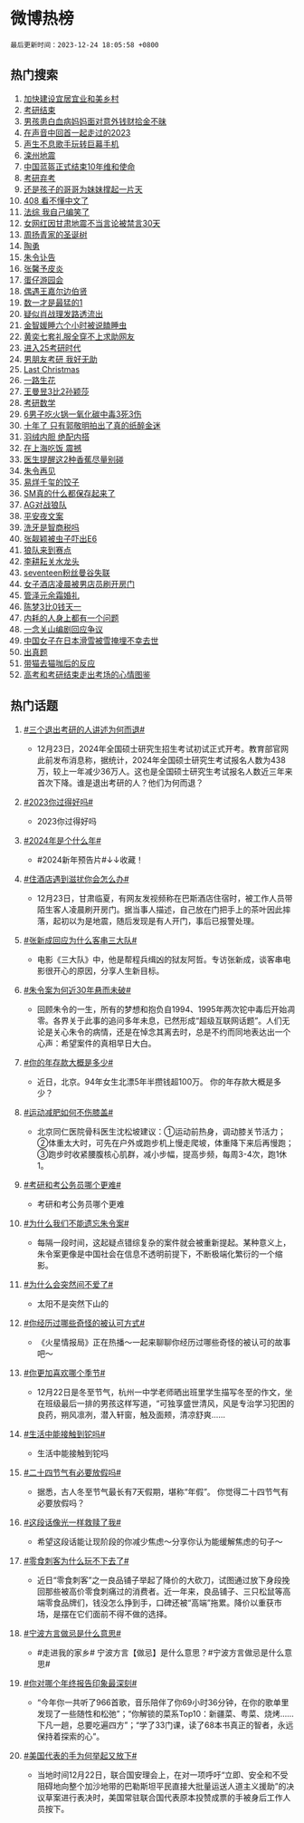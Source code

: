 # 微博热榜

`最后更新时间：2023-12-24 18:05:58 +0800`

## 热门搜索

1. [加快建设宜居宜业和美乡村](https://m.weibo.cn/search?containerid=100103type%3D1%26t%3D10%26q%3D%23%E5%8A%A0%E5%BF%AB%E5%BB%BA%E8%AE%BE%E5%AE%9C%E5%B1%85%E5%AE%9C%E4%B8%9A%E5%92%8C%E7%BE%8E%E4%B9%A1%E6%9D%91%23&stream_entry_id=51&isnewpage=1&extparam=seat%3D1%26cate%3D10103%26stream_entry_id%3D51%26pos%3D0%26filter_type%3Drealtimehot%26c_type%3D51%26q%3D%2523%25E5%258A%25A0%25E5%25BF%25AB%25E5%25BB%25BA%25E8%25AE%25BE%25E5%25AE%259C%25E5%25B1%2585%25E5%25AE%259C%25E4%25B8%259A%25E5%2592%258C%25E7%25BE%258E%25E4%25B9%25A1%25E6%259D%2591%2523%26dgr%3D0%26display_time%3D1703412356%26pre_seqid%3D1703412356854032761133)
1. [考研结束](https://m.weibo.cn/search?containerid=100103type%3D1%26t%3D10%26q%3D%E8%80%83%E7%A0%94%E7%BB%93%E6%9D%9F&stream_entry_id=31&isnewpage=1&extparam=seat%3D1%26band_rank%3D1%26flag%3D1%26filter_type%3Drealtimehot%26stream_entry_id%3D31%26c_type%3D31%26dgr%3D0%26cate%3D5001%26lcate%3D5001%26q%3D%25E8%2580%2583%25E7%25A0%2594%25E7%25BB%2593%25E6%259D%259F%26realpos%3D1%26pos%3D0%26display_time%3D1703412356%26pre_seqid%3D1703412356854032761133)
1. [男孩患白血病妈妈面对意外钱财拾金不昧](https://m.weibo.cn/search?containerid=100103type%3D1%26t%3D10%26q%3D%23%E7%94%B7%E5%AD%A9%E6%82%A3%E7%99%BD%E8%A1%80%E7%97%85%E5%A6%88%E5%A6%88%E9%9D%A2%E5%AF%B9%E6%84%8F%E5%A4%96%E9%92%B1%E8%B4%A2%E6%8B%BE%E9%87%91%E4%B8%8D%E6%98%A7%23&stream_entry_id=31&isnewpage=1&extparam=seat%3D1%26band_rank%3D2%26flag%3D32768%26filter_type%3Drealtimehot%26stream_entry_id%3D31%26c_type%3D31%26dgr%3D0%26cate%3D5001%26lcate%3D5001%26q%3D%2523%25E7%2594%25B7%25E5%25AD%25A9%25E6%2582%25A3%25E7%2599%25BD%25E8%25A1%2580%25E7%2597%2585%25E5%25A6%2588%25E5%25A6%2588%25E9%259D%25A2%25E5%25AF%25B9%25E6%2584%258F%25E5%25A4%2596%25E9%2592%25B1%25E8%25B4%25A2%25E6%258B%25BE%25E9%2587%2591%25E4%25B8%258D%25E6%2598%25A7%2523%26realpos%3D2%26pos%3D1%26display_time%3D1703412356%26pre_seqid%3D1703412356854032761133)
1. [在声音中回首一起走过的2023](https://m.weibo.cn/search?containerid=100103type%3D1%26t%3D10%26q%3D%23%E5%9C%A8%E5%A3%B0%E9%9F%B3%E4%B8%AD%E5%9B%9E%E9%A6%96%E4%B8%80%E8%B5%B7%E8%B5%B0%E8%BF%87%E7%9A%842023%23&stream_entry_id=31&isnewpage=1&extparam=seat%3D1%26band_rank%3D3%26flag%3D0%26filter_type%3Drealtimehot%26stream_entry_id%3D31%26c_type%3D31%26dgr%3D0%26cate%3D5001%26lcate%3D5001%26q%3D%2523%25E5%259C%25A8%25E5%25A3%25B0%25E9%259F%25B3%25E4%25B8%25AD%25E5%259B%259E%25E9%25A6%2596%25E4%25B8%2580%25E8%25B5%25B7%25E8%25B5%25B0%25E8%25BF%2587%25E7%259A%25842023%2523%26realpos%3D3%26pos%3D2%26display_time%3D1703412356%26pre_seqid%3D1703412356854032761133)
1. [声生不息歌手玩转巨幕手机](https://m.weibo.cn/search?containerid=100103type%3D1%26t%3D10%26q%3D%23%E5%A3%B0%E7%94%9F%E4%B8%8D%E6%81%AF%E6%AD%8C%E6%89%8B%E7%8E%A9%E8%BD%AC%E5%B7%A8%E5%B9%95%E6%89%8B%E6%9C%BA%23&stream_entry_id=31&isnewpage=1&extparam=seat%3D1%26band_rank%3D4%26pos%3D3%26filter_type%3Drealtimehot%26is_ad_pos%3D1%26c_type%3D31%26topic_ad%3D1%26cate%3D5001%26stream_entry_id%3D31%26dgr%3D0%26adid%3D215594%26q%3D%2523%25E5%25A3%25B0%25E7%2594%259F%25E4%25B8%258D%25E6%2581%25AF%25E6%25AD%258C%25E6%2589%258B%25E7%258E%25A9%25E8%25BD%25AC%25E5%25B7%25A8%25E5%25B9%2595%25E6%2589%258B%25E6%259C%25BA%2523%26lcate%3D5001%26display_time%3D1703412356%26pre_seqid%3D1703412356854032761133)
1. [滦州地震](https://m.weibo.cn/search?containerid=100103type%3D1%26t%3D10%26q%3D%E6%BB%A6%E5%B7%9E%E5%9C%B0%E9%9C%87&stream_entry_id=31&isnewpage=1&extparam=seat%3D1%26band_rank%3D4%26flag%3D1%26filter_type%3Drealtimehot%26stream_entry_id%3D31%26c_type%3D31%26dgr%3D0%26cate%3D5001%26lcate%3D5001%26q%3D%25E6%25BB%25A6%25E5%25B7%259E%25E5%259C%25B0%25E9%259C%2587%26realpos%3D4%26pos%3D4%26display_time%3D1703412356%26pre_seqid%3D1703412356854032761133)
1. [中国蓝盔正式结束10年维和使命](https://m.weibo.cn/search?containerid=100103type%3D1%26t%3D10%26q%3D%23%E4%B8%AD%E5%9B%BD%E8%93%9D%E7%9B%94%E6%AD%A3%E5%BC%8F%E7%BB%93%E6%9D%9F10%E5%B9%B4%E7%BB%B4%E5%92%8C%E4%BD%BF%E5%91%BD%23&stream_entry_id=31&isnewpage=1&extparam=seat%3D1%26band_rank%3D5%26flag%3D32768%26filter_type%3Drealtimehot%26stream_entry_id%3D31%26c_type%3D31%26dgr%3D0%26cate%3D5001%26lcate%3D5001%26q%3D%2523%25E4%25B8%25AD%25E5%259B%25BD%25E8%2593%259D%25E7%259B%2594%25E6%25AD%25A3%25E5%25BC%258F%25E7%25BB%2593%25E6%259D%259F10%25E5%25B9%25B4%25E7%25BB%25B4%25E5%2592%258C%25E4%25BD%25BF%25E5%2591%25BD%2523%26realpos%3D5%26pos%3D5%26display_time%3D1703412356%26pre_seqid%3D1703412356854032761133)
1. [考研弃考](https://m.weibo.cn/search?containerid=100103type%3D1%26t%3D10%26q%3D%E8%80%83%E7%A0%94%E5%BC%83%E8%80%83&stream_entry_id=31&isnewpage=1&extparam=seat%3D1%26band_rank%3D6%26flag%3D2%26filter_type%3Drealtimehot%26stream_entry_id%3D31%26c_type%3D31%26dgr%3D0%26cate%3D5001%26lcate%3D5001%26q%3D%25E8%2580%2583%25E7%25A0%2594%25E5%25BC%2583%25E8%2580%2583%26realpos%3D6%26pos%3D6%26display_time%3D1703412356%26pre_seqid%3D1703412356854032761133)
1. [还是孩子的哥哥为妹妹撑起一片天](https://m.weibo.cn/search?containerid=100103type%3D1%26t%3D10%26q%3D%23%E8%BF%98%E6%98%AF%E5%AD%A9%E5%AD%90%E7%9A%84%E5%93%A5%E5%93%A5%E4%B8%BA%E5%A6%B9%E5%A6%B9%E6%92%91%E8%B5%B7%E4%B8%80%E7%89%87%E5%A4%A9%23&stream_entry_id=31&isnewpage=1&extparam=seat%3D1%26band_rank%3D7%26flag%3D32768%26filter_type%3Drealtimehot%26stream_entry_id%3D31%26c_type%3D31%26dgr%3D0%26cate%3D5001%26lcate%3D5001%26q%3D%2523%25E8%25BF%2598%25E6%2598%25AF%25E5%25AD%25A9%25E5%25AD%2590%25E7%259A%2584%25E5%2593%25A5%25E5%2593%25A5%25E4%25B8%25BA%25E5%25A6%25B9%25E5%25A6%25B9%25E6%2592%2591%25E8%25B5%25B7%25E4%25B8%2580%25E7%2589%2587%25E5%25A4%25A9%2523%26realpos%3D7%26pos%3D7%26display_time%3D1703412356%26pre_seqid%3D1703412356854032761133)
1. [408 看不懂中文了](https://m.weibo.cn/search?containerid=100103type%3D1%26t%3D10%26q%3D408+%E7%9C%8B%E4%B8%8D%E6%87%82%E4%B8%AD%E6%96%87%E4%BA%86&stream_entry_id=31&isnewpage=1&extparam=seat%3D1%26band_rank%3D8%26flag%3D1%26filter_type%3Drealtimehot%26stream_entry_id%3D31%26c_type%3D31%26dgr%3D0%26cate%3D5001%26lcate%3D5001%26q%3D408%2520%25E7%259C%258B%25E4%25B8%258D%25E6%2587%2582%25E4%25B8%25AD%25E6%2596%2587%25E4%25BA%2586%26realpos%3D8%26pos%3D8%26display_time%3D1703412356%26pre_seqid%3D1703412356854032761133)
1. [法综 我自己编笑了](https://m.weibo.cn/search?containerid=100103type%3D1%26t%3D10%26q%3D%E6%B3%95%E7%BB%BC+%E6%88%91%E8%87%AA%E5%B7%B1%E7%BC%96%E7%AC%91%E4%BA%86&stream_entry_id=31&isnewpage=1&extparam=seat%3D1%26band_rank%3D9%26flag%3D1%26filter_type%3Drealtimehot%26stream_entry_id%3D31%26c_type%3D31%26dgr%3D0%26cate%3D5001%26lcate%3D5001%26q%3D%25E6%25B3%2595%25E7%25BB%25BC%2520%25E6%2588%2591%25E8%2587%25AA%25E5%25B7%25B1%25E7%25BC%2596%25E7%25AC%2591%25E4%25BA%2586%26realpos%3D9%26pos%3D9%26display_time%3D1703412356%26pre_seqid%3D1703412356854032761133)
1. [女网红因甘肃地震不当言论被禁言30天](https://m.weibo.cn/search?containerid=100103type%3D1%26t%3D10%26q%3D%23%E5%A5%B3%E7%BD%91%E7%BA%A2%E5%9B%A0%E7%94%98%E8%82%83%E5%9C%B0%E9%9C%87%E4%B8%8D%E5%BD%93%E8%A8%80%E8%AE%BA%E8%A2%AB%E7%A6%81%E8%A8%8030%E5%A4%A9%23&stream_entry_id=31&isnewpage=1&extparam=seat%3D1%26band_rank%3D10%26flag%3D1%26filter_type%3Drealtimehot%26stream_entry_id%3D31%26c_type%3D31%26dgr%3D0%26cate%3D5001%26lcate%3D5001%26q%3D%2523%25E5%25A5%25B3%25E7%25BD%2591%25E7%25BA%25A2%25E5%259B%25A0%25E7%2594%2598%25E8%2582%2583%25E5%259C%25B0%25E9%259C%2587%25E4%25B8%258D%25E5%25BD%2593%25E8%25A8%2580%25E8%25AE%25BA%25E8%25A2%25AB%25E7%25A6%2581%25E8%25A8%258030%25E5%25A4%25A9%2523%26realpos%3D10%26pos%3D10%26display_time%3D1703412356%26pre_seqid%3D1703412356854032761133)
1. [周扬青家的圣诞树](https://m.weibo.cn/search?containerid=100103type%3D1%26t%3D10%26q%3D%23%E5%91%A8%E6%89%AC%E9%9D%92%E5%AE%B6%E7%9A%84%E5%9C%A3%E8%AF%9E%E6%A0%91%23&stream_entry_id=31&isnewpage=1&extparam=seat%3D1%26band_rank%3D11%26flag%3D1%26filter_type%3Drealtimehot%26stream_entry_id%3D31%26c_type%3D31%26dgr%3D0%26cate%3D5001%26lcate%3D5001%26q%3D%2523%25E5%2591%25A8%25E6%2589%25AC%25E9%259D%2592%25E5%25AE%25B6%25E7%259A%2584%25E5%259C%25A3%25E8%25AF%259E%25E6%25A0%2591%2523%26realpos%3D11%26pos%3D11%26display_time%3D1703412356%26pre_seqid%3D1703412356854032761133)
1. [陶勇](https://m.weibo.cn/search?containerid=100103type%3D1%26t%3D10%26q%3D%E9%99%B6%E5%8B%87&stream_entry_id=31&isnewpage=1&extparam=seat%3D1%26band_rank%3D12%26flag%3D1%26filter_type%3Drealtimehot%26stream_entry_id%3D31%26c_type%3D31%26dgr%3D0%26cate%3D5001%26lcate%3D5001%26q%3D%25E9%2599%25B6%25E5%258B%2587%26realpos%3D12%26pos%3D12%26display_time%3D1703412356%26pre_seqid%3D1703412356854032761133)
1. [朱令讣告](https://m.weibo.cn/search?containerid=100103type%3D1%26t%3D10%26q%3D%23%E6%9C%B1%E4%BB%A4%E8%AE%A3%E5%91%8A%23&stream_entry_id=31&isnewpage=1&extparam=seat%3D1%26band_rank%3D13%26flag%3D0%26filter_type%3Drealtimehot%26stream_entry_id%3D31%26c_type%3D31%26dgr%3D0%26cate%3D5001%26lcate%3D5001%26q%3D%2523%25E6%259C%25B1%25E4%25BB%25A4%25E8%25AE%25A3%25E5%2591%258A%2523%26realpos%3D13%26pos%3D13%26display_time%3D1703412356%26pre_seqid%3D1703412356854032761133)
1. [张馨予皮炎](https://m.weibo.cn/search?containerid=100103type%3D1%26t%3D10%26q%3D%E5%BC%A0%E9%A6%A8%E4%BA%88%E7%9A%AE%E7%82%8E&stream_entry_id=31&isnewpage=1&extparam=seat%3D1%26band_rank%3D14%26flag%3D2%26filter_type%3Drealtimehot%26stream_entry_id%3D31%26c_type%3D31%26dgr%3D0%26cate%3D5001%26lcate%3D5001%26q%3D%25E5%25BC%25A0%25E9%25A6%25A8%25E4%25BA%2588%25E7%259A%25AE%25E7%2582%258E%26realpos%3D14%26pos%3D14%26display_time%3D1703412356%26pre_seqid%3D1703412356854032761133)
1. [蛋仔游园会](https://m.weibo.cn/search?containerid=100103type%3D1%26t%3D10%26q%3D%23%E8%9B%8B%E4%BB%94%E6%B8%B8%E5%9B%AD%E4%BC%9A%23&stream_entry_id=31&isnewpage=1&extparam=seat%3D1%26band_rank%3D15%26flag%3D0%26filter_type%3Drealtimehot%26stream_entry_id%3D31%26c_type%3D31%26dgr%3D0%26cate%3D5001%26lcate%3D5001%26q%3D%2523%25E8%259B%258B%25E4%25BB%2594%25E6%25B8%25B8%25E5%259B%25AD%25E4%25BC%259A%2523%26realpos%3D15%26adid%3D215386%26pos%3D15%26display_time%3D1703412356%26pre_seqid%3D1703412356854032761133)
1. [偶遇王嘉尔边伯贤](https://m.weibo.cn/search?containerid=100103type%3D1%26t%3D10%26q%3D%23%E5%81%B6%E9%81%87%E7%8E%8B%E5%98%89%E5%B0%94%E8%BE%B9%E4%BC%AF%E8%B4%A4%23&stream_entry_id=31&isnewpage=1&extparam=seat%3D1%26band_rank%3D16%26flag%3D1%26filter_type%3Drealtimehot%26stream_entry_id%3D31%26c_type%3D31%26dgr%3D0%26cate%3D5001%26lcate%3D5001%26q%3D%2523%25E5%2581%25B6%25E9%2581%2587%25E7%258E%258B%25E5%2598%2589%25E5%25B0%2594%25E8%25BE%25B9%25E4%25BC%25AF%25E8%25B4%25A4%2523%26realpos%3D16%26pos%3D16%26display_time%3D1703412356%26pre_seqid%3D1703412356854032761133)
1. [数一才是最猛的1](https://m.weibo.cn/search?containerid=100103type%3D1%26t%3D10%26q%3D%E6%95%B0%E4%B8%80%E6%89%8D%E6%98%AF%E6%9C%80%E7%8C%9B%E7%9A%841&stream_entry_id=31&isnewpage=1&extparam=seat%3D1%26band_rank%3D17%26flag%3D0%26filter_type%3Drealtimehot%26stream_entry_id%3D31%26c_type%3D31%26dgr%3D0%26cate%3D5001%26lcate%3D5001%26q%3D%25E6%2595%25B0%25E4%25B8%2580%25E6%2589%258D%25E6%2598%25AF%25E6%259C%2580%25E7%258C%259B%25E7%259A%25841%26realpos%3D17%26pos%3D17%26display_time%3D1703412356%26pre_seqid%3D1703412356854032761133)
1. [疑似肖战理发路透流出](https://m.weibo.cn/search?containerid=100103type%3D1%26t%3D10%26q%3D%23%E7%96%91%E4%BC%BC%E8%82%96%E6%88%98%E7%90%86%E5%8F%91%E8%B7%AF%E9%80%8F%E6%B5%81%E5%87%BA%23&stream_entry_id=31&isnewpage=1&extparam=seat%3D1%26band_rank%3D18%26flag%3D0%26filter_type%3Drealtimehot%26stream_entry_id%3D31%26c_type%3D31%26dgr%3D0%26cate%3D5001%26lcate%3D5001%26q%3D%2523%25E7%2596%2591%25E4%25BC%25BC%25E8%2582%2596%25E6%2588%2598%25E7%2590%2586%25E5%258F%2591%25E8%25B7%25AF%25E9%2580%258F%25E6%25B5%2581%25E5%2587%25BA%2523%26realpos%3D18%26pos%3D18%26display_time%3D1703412356%26pre_seqid%3D1703412356854032761133)
1. [金智媛睡六个小时被说瞌睡虫](https://m.weibo.cn/search?containerid=100103type%3D1%26t%3D10%26q%3D%23%E9%87%91%E6%99%BA%E5%AA%9B%E7%9D%A1%E5%85%AD%E4%B8%AA%E5%B0%8F%E6%97%B6%E8%A2%AB%E8%AF%B4%E7%9E%8C%E7%9D%A1%E8%99%AB%23&stream_entry_id=31&isnewpage=1&extparam=seat%3D1%26band_rank%3D19%26flag%3D0%26filter_type%3Drealtimehot%26stream_entry_id%3D31%26c_type%3D31%26dgr%3D0%26cate%3D5001%26lcate%3D5001%26q%3D%2523%25E9%2587%2591%25E6%2599%25BA%25E5%25AA%259B%25E7%259D%25A1%25E5%2585%25AD%25E4%25B8%25AA%25E5%25B0%258F%25E6%2597%25B6%25E8%25A2%25AB%25E8%25AF%25B4%25E7%259E%258C%25E7%259D%25A1%25E8%2599%25AB%2523%26realpos%3D19%26pos%3D19%26display_time%3D1703412356%26pre_seqid%3D1703412356854032761133)
1. [黄奕七套礼服全穿不上求助网友](https://m.weibo.cn/search?containerid=100103type%3D1%26t%3D10%26q%3D%23%E9%BB%84%E5%A5%95%E4%B8%83%E5%A5%97%E7%A4%BC%E6%9C%8D%E5%85%A8%E7%A9%BF%E4%B8%8D%E4%B8%8A%E6%B1%82%E5%8A%A9%E7%BD%91%E5%8F%8B%23&stream_entry_id=31&isnewpage=1&extparam=seat%3D1%26band_rank%3D20%26flag%3D0%26filter_type%3Drealtimehot%26stream_entry_id%3D31%26c_type%3D31%26dgr%3D0%26cate%3D5001%26lcate%3D5001%26q%3D%2523%25E9%25BB%2584%25E5%25A5%2595%25E4%25B8%2583%25E5%25A5%2597%25E7%25A4%25BC%25E6%259C%258D%25E5%2585%25A8%25E7%25A9%25BF%25E4%25B8%258D%25E4%25B8%258A%25E6%25B1%2582%25E5%258A%25A9%25E7%25BD%2591%25E5%258F%258B%2523%26realpos%3D20%26pos%3D20%26display_time%3D1703412356%26pre_seqid%3D1703412356854032761133)
1. [进入25考研时代](https://m.weibo.cn/search?containerid=100103type%3D1%26t%3D10%26q%3D%E8%BF%9B%E5%85%A525%E8%80%83%E7%A0%94%E6%97%B6%E4%BB%A3&stream_entry_id=31&isnewpage=1&extparam=seat%3D1%26band_rank%3D21%26flag%3D1%26filter_type%3Drealtimehot%26stream_entry_id%3D31%26c_type%3D31%26dgr%3D0%26cate%3D5001%26lcate%3D5001%26q%3D%25E8%25BF%259B%25E5%2585%25A525%25E8%2580%2583%25E7%25A0%2594%25E6%2597%25B6%25E4%25BB%25A3%26realpos%3D21%26pos%3D21%26display_time%3D1703412356%26pre_seqid%3D1703412356854032761133)
1. [男朋友考研 我好无助](https://m.weibo.cn/search?containerid=100103type%3D1%26t%3D10%26q%3D%E7%94%B7%E6%9C%8B%E5%8F%8B%E8%80%83%E7%A0%94+%E6%88%91%E5%A5%BD%E6%97%A0%E5%8A%A9&stream_entry_id=31&isnewpage=1&extparam=seat%3D1%26band_rank%3D22%26flag%3D2%26filter_type%3Drealtimehot%26stream_entry_id%3D31%26c_type%3D31%26dgr%3D0%26cate%3D5001%26lcate%3D5001%26q%3D%25E7%2594%25B7%25E6%259C%258B%25E5%258F%258B%25E8%2580%2583%25E7%25A0%2594%2520%25E6%2588%2591%25E5%25A5%25BD%25E6%2597%25A0%25E5%258A%25A9%26realpos%3D22%26pos%3D22%26display_time%3D1703412356%26pre_seqid%3D1703412356854032761133)
1. [Last Christmas](https://m.weibo.cn/search?containerid=100103type%3D1%26t%3D10%26q%3DLast+Christmas&stream_entry_id=31&isnewpage=1&extparam=seat%3D1%26band_rank%3D23%26flag%3D1%26filter_type%3Drealtimehot%26stream_entry_id%3D31%26c_type%3D31%26dgr%3D0%26cate%3D5001%26lcate%3D5001%26q%3DLast%2520Christmas%26realpos%3D23%26pos%3D23%26display_time%3D1703412356%26pre_seqid%3D1703412356854032761133)
1. [一路生花](https://m.weibo.cn/search?containerid=100103type%3D1%26t%3D10%26q%3D%E4%B8%80%E8%B7%AF%E7%94%9F%E8%8A%B1&stream_entry_id=31&isnewpage=1&extparam=seat%3D1%26band_rank%3D24%26flag%3D1%26filter_type%3Drealtimehot%26stream_entry_id%3D31%26c_type%3D31%26dgr%3D0%26cate%3D5001%26lcate%3D5001%26q%3D%25E4%25B8%2580%25E8%25B7%25AF%25E7%2594%259F%25E8%258A%25B1%26realpos%3D24%26pos%3D24%26display_time%3D1703412356%26pre_seqid%3D1703412356854032761133)
1. [王曼昱3比2孙颖莎](https://m.weibo.cn/search?containerid=100103type%3D1%26t%3D10%26q%3D%23%E7%8E%8B%E6%9B%BC%E6%98%B13%E6%AF%942%E5%AD%99%E9%A2%96%E8%8E%8E%23&stream_entry_id=31&isnewpage=1&extparam=seat%3D1%26band_rank%3D25%26flag%3D1%26filter_type%3Drealtimehot%26stream_entry_id%3D31%26c_type%3D31%26dgr%3D0%26cate%3D5001%26lcate%3D5001%26q%3D%2523%25E7%258E%258B%25E6%259B%25BC%25E6%2598%25B13%25E6%25AF%25942%25E5%25AD%2599%25E9%25A2%2596%25E8%258E%258E%2523%26realpos%3D25%26pos%3D25%26display_time%3D1703412356%26pre_seqid%3D1703412356854032761133)
1. [考研数学](https://m.weibo.cn/search?containerid=100103type%3D1%26t%3D10%26q%3D%E8%80%83%E7%A0%94%E6%95%B0%E5%AD%A6&stream_entry_id=31&isnewpage=1&extparam=seat%3D1%26band_rank%3D26%26flag%3D0%26filter_type%3Drealtimehot%26stream_entry_id%3D31%26c_type%3D31%26dgr%3D0%26cate%3D5001%26lcate%3D5001%26q%3D%25E8%2580%2583%25E7%25A0%2594%25E6%2595%25B0%25E5%25AD%25A6%26realpos%3D26%26pos%3D26%26display_time%3D1703412356%26pre_seqid%3D1703412356854032761133)
1. [6男子吃火锅一氧化碳中毒3死3伤](https://m.weibo.cn/search?containerid=100103type%3D1%26t%3D10%26q%3D%236%E7%94%B7%E5%AD%90%E5%90%83%E7%81%AB%E9%94%85%E4%B8%80%E6%B0%A7%E5%8C%96%E7%A2%B3%E4%B8%AD%E6%AF%923%E6%AD%BB3%E4%BC%A4%23&stream_entry_id=31&isnewpage=1&extparam=seat%3D1%26band_rank%3D27%26flag%3D1%26filter_type%3Drealtimehot%26stream_entry_id%3D31%26c_type%3D31%26dgr%3D0%26cate%3D5001%26lcate%3D5001%26q%3D%25236%25E7%2594%25B7%25E5%25AD%2590%25E5%2590%2583%25E7%2581%25AB%25E9%2594%2585%25E4%25B8%2580%25E6%25B0%25A7%25E5%258C%2596%25E7%25A2%25B3%25E4%25B8%25AD%25E6%25AF%25923%25E6%25AD%25BB3%25E4%25BC%25A4%2523%26realpos%3D27%26pos%3D27%26display_time%3D1703412356%26pre_seqid%3D1703412356854032761133)
1. [十年了 只有郭敬明拍出了真的纸醉金迷](https://m.weibo.cn/search?containerid=100103type%3D1%26t%3D10%26q%3D%E5%8D%81%E5%B9%B4%E4%BA%86+%E5%8F%AA%E6%9C%89%E9%83%AD%E6%95%AC%E6%98%8E%E6%8B%8D%E5%87%BA%E4%BA%86%E7%9C%9F%E7%9A%84%E7%BA%B8%E9%86%89%E9%87%91%E8%BF%B7&stream_entry_id=31&isnewpage=1&extparam=seat%3D1%26band_rank%3D28%26flag%3D0%26filter_type%3Drealtimehot%26stream_entry_id%3D31%26c_type%3D31%26dgr%3D0%26cate%3D5001%26lcate%3D5001%26q%3D%25E5%258D%2581%25E5%25B9%25B4%25E4%25BA%2586%2520%25E5%258F%25AA%25E6%259C%2589%25E9%2583%25AD%25E6%2595%25AC%25E6%2598%258E%25E6%258B%258D%25E5%2587%25BA%25E4%25BA%2586%25E7%259C%259F%25E7%259A%2584%25E7%25BA%25B8%25E9%2586%2589%25E9%2587%2591%25E8%25BF%25B7%26realpos%3D28%26pos%3D28%26display_time%3D1703412356%26pre_seqid%3D1703412356854032761133)
1. [羽绒内胆 绝配内搭](https://m.weibo.cn/search?containerid=100103type%3D1%26t%3D10%26q%3D%E7%BE%BD%E7%BB%92%E5%86%85%E8%83%86+%E7%BB%9D%E9%85%8D%E5%86%85%E6%90%AD&stream_entry_id=31&isnewpage=1&extparam=seat%3D1%26band_rank%3D29%26flag%3D1%26filter_type%3Drealtimehot%26stream_entry_id%3D31%26c_type%3D31%26dgr%3D0%26cate%3D5001%26lcate%3D5001%26q%3D%25E7%25BE%25BD%25E7%25BB%2592%25E5%2586%2585%25E8%2583%2586%2520%25E7%25BB%259D%25E9%2585%258D%25E5%2586%2585%25E6%2590%25AD%26realpos%3D29%26pos%3D29%26display_time%3D1703412356%26pre_seqid%3D1703412356854032761133)
1. [在上海吃饭 震撼](https://m.weibo.cn/search?containerid=100103type%3D1%26t%3D10%26q%3D%E5%9C%A8%E4%B8%8A%E6%B5%B7%E5%90%83%E9%A5%AD+%E9%9C%87%E6%92%BC&stream_entry_id=31&isnewpage=1&extparam=seat%3D1%26band_rank%3D30%26flag%3D0%26filter_type%3Drealtimehot%26stream_entry_id%3D31%26c_type%3D31%26dgr%3D0%26cate%3D5001%26lcate%3D5001%26q%3D%25E5%259C%25A8%25E4%25B8%258A%25E6%25B5%25B7%25E5%2590%2583%25E9%25A5%25AD%2520%25E9%259C%2587%25E6%2592%25BC%26realpos%3D30%26pos%3D30%26display_time%3D1703412356%26pre_seqid%3D1703412356854032761133)
1. [医生提醒这2种香蕉尽量别碰](https://m.weibo.cn/search?containerid=100103type%3D1%26t%3D10%26q%3D%23%E5%8C%BB%E7%94%9F%E6%8F%90%E9%86%92%E8%BF%992%E7%A7%8D%E9%A6%99%E8%95%89%E5%B0%BD%E9%87%8F%E5%88%AB%E7%A2%B0%23&stream_entry_id=31&isnewpage=1&extparam=seat%3D1%26band_rank%3D31%26flag%3D0%26filter_type%3Drealtimehot%26stream_entry_id%3D31%26c_type%3D31%26dgr%3D0%26cate%3D5001%26lcate%3D5001%26q%3D%2523%25E5%258C%25BB%25E7%2594%259F%25E6%258F%2590%25E9%2586%2592%25E8%25BF%25992%25E7%25A7%258D%25E9%25A6%2599%25E8%2595%2589%25E5%25B0%25BD%25E9%2587%258F%25E5%2588%25AB%25E7%25A2%25B0%2523%26realpos%3D31%26pos%3D31%26display_time%3D1703412356%26pre_seqid%3D1703412356854032761133)
1. [朱令再见](https://m.weibo.cn/search?containerid=100103type%3D1%26t%3D10%26q%3D%23%E6%9C%B1%E4%BB%A4%E5%86%8D%E8%A7%81%23&stream_entry_id=31&isnewpage=1&extparam=seat%3D1%26band_rank%3D32%26flag%3D0%26filter_type%3Drealtimehot%26stream_entry_id%3D31%26c_type%3D31%26dgr%3D0%26cate%3D5001%26lcate%3D5001%26q%3D%2523%25E6%259C%25B1%25E4%25BB%25A4%25E5%2586%258D%25E8%25A7%2581%2523%26realpos%3D32%26pos%3D32%26display_time%3D1703412356%26pre_seqid%3D1703412356854032761133)
1. [易烊千玺的饺子](https://m.weibo.cn/search?containerid=100103type%3D1%26t%3D10%26q%3D%E6%98%93%E7%83%8A%E5%8D%83%E7%8E%BA%E7%9A%84%E9%A5%BA%E5%AD%90&stream_entry_id=31&isnewpage=1&extparam=seat%3D1%26band_rank%3D33%26flag%3D0%26filter_type%3Drealtimehot%26stream_entry_id%3D31%26c_type%3D31%26dgr%3D0%26cate%3D5001%26lcate%3D5001%26q%3D%25E6%2598%2593%25E7%2583%258A%25E5%258D%2583%25E7%258E%25BA%25E7%259A%2584%25E9%25A5%25BA%25E5%25AD%2590%26realpos%3D33%26pos%3D33%26display_time%3D1703412356%26pre_seqid%3D1703412356854032761133)
1. [SM真的什么都保存起来了](https://m.weibo.cn/search?containerid=100103type%3D1%26t%3D10%26q%3D%23SM%E7%9C%9F%E7%9A%84%E4%BB%80%E4%B9%88%E9%83%BD%E4%BF%9D%E5%AD%98%E8%B5%B7%E6%9D%A5%E4%BA%86%23&stream_entry_id=31&isnewpage=1&extparam=seat%3D1%26band_rank%3D34%26flag%3D0%26filter_type%3Drealtimehot%26stream_entry_id%3D31%26c_type%3D31%26dgr%3D0%26cate%3D5001%26lcate%3D5001%26q%3D%2523SM%25E7%259C%259F%25E7%259A%2584%25E4%25BB%2580%25E4%25B9%2588%25E9%2583%25BD%25E4%25BF%259D%25E5%25AD%2598%25E8%25B5%25B7%25E6%259D%25A5%25E4%25BA%2586%2523%26realpos%3D34%26pos%3D34%26display_time%3D1703412356%26pre_seqid%3D1703412356854032761133)
1. [AG对战狼队](https://m.weibo.cn/search?containerid=100103type%3D1%26t%3D10%26q%3D%23AG%E5%AF%B9%E6%88%98%E7%8B%BC%E9%98%9F%23&stream_entry_id=31&isnewpage=1&extparam=seat%3D1%26band_rank%3D35%26flag%3D0%26filter_type%3Drealtimehot%26stream_entry_id%3D31%26c_type%3D31%26dgr%3D0%26cate%3D5001%26lcate%3D5001%26q%3D%2523AG%25E5%25AF%25B9%25E6%2588%2598%25E7%258B%25BC%25E9%2598%259F%2523%26realpos%3D35%26pos%3D35%26display_time%3D1703412356%26pre_seqid%3D1703412356854032761133)
1. [平安夜文案](https://m.weibo.cn/search?containerid=100103type%3D1%26t%3D10%26q%3D%E5%B9%B3%E5%AE%89%E5%A4%9C%E6%96%87%E6%A1%88&stream_entry_id=31&isnewpage=1&extparam=seat%3D1%26band_rank%3D36%26flag%3D0%26filter_type%3Drealtimehot%26stream_entry_id%3D31%26c_type%3D31%26dgr%3D0%26cate%3D5001%26lcate%3D5001%26q%3D%25E5%25B9%25B3%25E5%25AE%2589%25E5%25A4%259C%25E6%2596%2587%25E6%25A1%2588%26realpos%3D36%26pos%3D36%26display_time%3D1703412356%26pre_seqid%3D1703412356854032761133)
1. [洗牙是智商税吗](https://m.weibo.cn/search?containerid=100103type%3D1%26t%3D10%26q%3D%23%E6%B4%97%E7%89%99%E6%98%AF%E6%99%BA%E5%95%86%E7%A8%8E%E5%90%97%23&stream_entry_id=31&isnewpage=1&extparam=seat%3D1%26band_rank%3D37%26flag%3D0%26filter_type%3Drealtimehot%26stream_entry_id%3D31%26c_type%3D31%26dgr%3D0%26cate%3D5001%26lcate%3D5001%26q%3D%2523%25E6%25B4%2597%25E7%2589%2599%25E6%2598%25AF%25E6%2599%25BA%25E5%2595%2586%25E7%25A8%258E%25E5%2590%2597%2523%26realpos%3D37%26pos%3D37%26display_time%3D1703412356%26pre_seqid%3D1703412356854032761133)
1. [张靓颖被虫子吓出E6](https://m.weibo.cn/search?containerid=100103type%3D1%26t%3D10%26q%3D%E5%BC%A0%E9%9D%93%E9%A2%96%E8%A2%AB%E8%99%AB%E5%AD%90%E5%90%93%E5%87%BAE6&stream_entry_id=31&isnewpage=1&extparam=seat%3D1%26band_rank%3D38%26flag%3D1%26filter_type%3Drealtimehot%26stream_entry_id%3D31%26c_type%3D31%26dgr%3D0%26cate%3D5001%26lcate%3D5001%26q%3D%25E5%25BC%25A0%25E9%259D%2593%25E9%25A2%2596%25E8%25A2%25AB%25E8%2599%25AB%25E5%25AD%2590%25E5%2590%2593%25E5%2587%25BAE6%26realpos%3D38%26pos%3D38%26display_time%3D1703412356%26pre_seqid%3D1703412356854032761133)
1. [狼队来到赛点](https://m.weibo.cn/search?containerid=100103type%3D1%26t%3D10%26q%3D%23%E7%8B%BC%E9%98%9F%E6%9D%A5%E5%88%B0%E8%B5%9B%E7%82%B9%23&stream_entry_id=31&isnewpage=1&extparam=seat%3D1%26band_rank%3D39%26flag%3D1%26filter_type%3Drealtimehot%26stream_entry_id%3D31%26c_type%3D31%26dgr%3D0%26cate%3D5001%26lcate%3D5001%26q%3D%2523%25E7%258B%25BC%25E9%2598%259F%25E6%259D%25A5%25E5%2588%25B0%25E8%25B5%259B%25E7%2582%25B9%2523%26realpos%3D39%26pos%3D39%26display_time%3D1703412356%26pre_seqid%3D1703412356854032761133)
1. [李耕耘关水龙头](https://m.weibo.cn/search?containerid=100103type%3D1%26t%3D10%26q%3D%E6%9D%8E%E8%80%95%E8%80%98%E5%85%B3%E6%B0%B4%E9%BE%99%E5%A4%B4&stream_entry_id=31&isnewpage=1&extparam=seat%3D1%26band_rank%3D40%26flag%3D1%26filter_type%3Drealtimehot%26stream_entry_id%3D31%26c_type%3D31%26dgr%3D0%26cate%3D5001%26lcate%3D5001%26q%3D%25E6%259D%258E%25E8%2580%2595%25E8%2580%2598%25E5%2585%25B3%25E6%25B0%25B4%25E9%25BE%2599%25E5%25A4%25B4%26realpos%3D40%26pos%3D40%26display_time%3D1703412356%26pre_seqid%3D1703412356854032761133)
1. [seventeen粉丝曼谷失联](https://m.weibo.cn/search?containerid=100103type%3D1%26t%3D10%26q%3D%23seventeen%E7%B2%89%E4%B8%9D%E6%9B%BC%E8%B0%B7%E5%A4%B1%E8%81%94%23&stream_entry_id=31&isnewpage=1&extparam=seat%3D1%26band_rank%3D41%26flag%3D0%26filter_type%3Drealtimehot%26stream_entry_id%3D31%26c_type%3D31%26dgr%3D0%26cate%3D5001%26lcate%3D5001%26q%3D%2523seventeen%25E7%25B2%2589%25E4%25B8%259D%25E6%259B%25BC%25E8%25B0%25B7%25E5%25A4%25B1%25E8%2581%2594%2523%26realpos%3D41%26pos%3D41%26display_time%3D1703412356%26pre_seqid%3D1703412356854032761133)
1. [女子酒店凌晨被男店员刷开房门](https://m.weibo.cn/search?containerid=100103type%3D1%26t%3D10%26q%3D%23%E5%A5%B3%E5%AD%90%E9%85%92%E5%BA%97%E5%87%8C%E6%99%A8%E8%A2%AB%E7%94%B7%E5%BA%97%E5%91%98%E5%88%B7%E5%BC%80%E6%88%BF%E9%97%A8%23&stream_entry_id=31&isnewpage=1&extparam=seat%3D1%26band_rank%3D42%26flag%3D0%26filter_type%3Drealtimehot%26stream_entry_id%3D31%26c_type%3D31%26dgr%3D0%26cate%3D5001%26lcate%3D5001%26q%3D%2523%25E5%25A5%25B3%25E5%25AD%2590%25E9%2585%2592%25E5%25BA%2597%25E5%2587%258C%25E6%2599%25A8%25E8%25A2%25AB%25E7%2594%25B7%25E5%25BA%2597%25E5%2591%2598%25E5%2588%25B7%25E5%25BC%2580%25E6%2588%25BF%25E9%2597%25A8%2523%26realpos%3D42%26pos%3D42%26display_time%3D1703412356%26pre_seqid%3D1703412356854032761133)
1. [管泽元余霜婚礼](https://m.weibo.cn/search?containerid=100103type%3D1%26t%3D10%26q%3D%23%E7%AE%A1%E6%B3%BD%E5%85%83%E4%BD%99%E9%9C%9C%E5%A9%9A%E7%A4%BC%23&stream_entry_id=31&isnewpage=1&extparam=seat%3D1%26band_rank%3D43%26flag%3D0%26filter_type%3Drealtimehot%26stream_entry_id%3D31%26c_type%3D31%26dgr%3D0%26cate%3D5001%26lcate%3D5001%26q%3D%2523%25E7%25AE%25A1%25E6%25B3%25BD%25E5%2585%2583%25E4%25BD%2599%25E9%259C%259C%25E5%25A9%259A%25E7%25A4%25BC%2523%26realpos%3D43%26pos%3D43%26display_time%3D1703412356%26pre_seqid%3D1703412356854032761133)
1. [陈梦3比0钱天一](https://m.weibo.cn/search?containerid=100103type%3D1%26t%3D10%26q%3D%E9%99%88%E6%A2%A63%E6%AF%940%E9%92%B1%E5%A4%A9%E4%B8%80&stream_entry_id=31&isnewpage=1&extparam=seat%3D1%26band_rank%3D44%26flag%3D1%26filter_type%3Drealtimehot%26stream_entry_id%3D31%26c_type%3D31%26dgr%3D0%26cate%3D5001%26lcate%3D5001%26q%3D%25E9%2599%2588%25E6%25A2%25A63%25E6%25AF%25940%25E9%2592%25B1%25E5%25A4%25A9%25E4%25B8%2580%26realpos%3D44%26pos%3D44%26display_time%3D1703412356%26pre_seqid%3D1703412356854032761133)
1. [内耗的人身上都有一个问题](https://m.weibo.cn/search?containerid=100103type%3D1%26t%3D10%26q%3D%E5%86%85%E8%80%97%E7%9A%84%E4%BA%BA%E8%BA%AB%E4%B8%8A%E9%83%BD%E6%9C%89%E4%B8%80%E4%B8%AA%E9%97%AE%E9%A2%98&stream_entry_id=31&isnewpage=1&extparam=seat%3D1%26band_rank%3D45%26flag%3D0%26filter_type%3Drealtimehot%26stream_entry_id%3D31%26c_type%3D31%26dgr%3D0%26cate%3D5001%26lcate%3D5001%26q%3D%25E5%2586%2585%25E8%2580%2597%25E7%259A%2584%25E4%25BA%25BA%25E8%25BA%25AB%25E4%25B8%258A%25E9%2583%25BD%25E6%259C%2589%25E4%25B8%2580%25E4%25B8%25AA%25E9%2597%25AE%25E9%25A2%2598%26realpos%3D45%26pos%3D45%26display_time%3D1703412356%26pre_seqid%3D1703412356854032761133)
1. [一念关山编剧回应争议](https://m.weibo.cn/search?containerid=100103type%3D1%26t%3D10%26q%3D%23%E4%B8%80%E5%BF%B5%E5%85%B3%E5%B1%B1%E7%BC%96%E5%89%A7%E5%9B%9E%E5%BA%94%E4%BA%89%E8%AE%AE%23&stream_entry_id=31&isnewpage=1&extparam=seat%3D1%26band_rank%3D46%26flag%3D0%26filter_type%3Drealtimehot%26stream_entry_id%3D31%26c_type%3D31%26dgr%3D0%26cate%3D5001%26lcate%3D5001%26q%3D%2523%25E4%25B8%2580%25E5%25BF%25B5%25E5%2585%25B3%25E5%25B1%25B1%25E7%25BC%2596%25E5%2589%25A7%25E5%259B%259E%25E5%25BA%2594%25E4%25BA%2589%25E8%25AE%25AE%2523%26realpos%3D46%26pos%3D46%26display_time%3D1703412356%26pre_seqid%3D1703412356854032761133)
1. [中国女子在日本滑雪被雪掩埋不幸去世](https://m.weibo.cn/search?containerid=100103type%3D1%26t%3D10%26q%3D%23%E4%B8%AD%E5%9B%BD%E5%A5%B3%E5%AD%90%E5%9C%A8%E6%97%A5%E6%9C%AC%E6%BB%91%E9%9B%AA%E8%A2%AB%E9%9B%AA%E6%8E%A9%E5%9F%8B%E4%B8%8D%E5%B9%B8%E5%8E%BB%E4%B8%96%23&stream_entry_id=31&isnewpage=1&extparam=seat%3D1%26band_rank%3D47%26flag%3D0%26filter_type%3Drealtimehot%26stream_entry_id%3D31%26c_type%3D31%26dgr%3D0%26cate%3D5001%26lcate%3D5001%26q%3D%2523%25E4%25B8%25AD%25E5%259B%25BD%25E5%25A5%25B3%25E5%25AD%2590%25E5%259C%25A8%25E6%2597%25A5%25E6%259C%25AC%25E6%25BB%2591%25E9%259B%25AA%25E8%25A2%25AB%25E9%259B%25AA%25E6%258E%25A9%25E5%259F%258B%25E4%25B8%258D%25E5%25B9%25B8%25E5%258E%25BB%25E4%25B8%2596%2523%26realpos%3D47%26pos%3D47%26display_time%3D1703412356%26pre_seqid%3D1703412356854032761133)
1. [出真题](https://m.weibo.cn/search?containerid=100103type%3D1%26t%3D10%26q%3D%E5%87%BA%E7%9C%9F%E9%A2%98&stream_entry_id=31&isnewpage=1&extparam=seat%3D1%26band_rank%3D48%26flag%3D1%26filter_type%3Drealtimehot%26stream_entry_id%3D31%26c_type%3D31%26dgr%3D0%26cate%3D5001%26lcate%3D5001%26q%3D%25E5%2587%25BA%25E7%259C%259F%25E9%25A2%2598%26realpos%3D48%26pos%3D48%26display_time%3D1703412356%26pre_seqid%3D1703412356854032761133)
1. [带猫去猫咖后的反应](https://m.weibo.cn/search?containerid=100103type%3D1%26t%3D10%26q%3D%E5%B8%A6%E7%8C%AB%E5%8E%BB%E7%8C%AB%E5%92%96%E5%90%8E%E7%9A%84%E5%8F%8D%E5%BA%94&stream_entry_id=31&isnewpage=1&extparam=seat%3D1%26band_rank%3D49%26flag%3D0%26filter_type%3Drealtimehot%26stream_entry_id%3D31%26c_type%3D31%26dgr%3D0%26cate%3D5001%26lcate%3D5001%26q%3D%25E5%25B8%25A6%25E7%258C%25AB%25E5%258E%25BB%25E7%258C%25AB%25E5%2592%2596%25E5%2590%258E%25E7%259A%2584%25E5%258F%258D%25E5%25BA%2594%26realpos%3D49%26pos%3D49%26display_time%3D1703412356%26pre_seqid%3D1703412356854032761133)
1. [高考和考研结束走出考场的心情图鉴](https://m.weibo.cn/search?containerid=100103type%3D1%26t%3D10%26q%3D%23%E9%AB%98%E8%80%83%E5%92%8C%E8%80%83%E7%A0%94%E7%BB%93%E6%9D%9F%E8%B5%B0%E5%87%BA%E8%80%83%E5%9C%BA%E7%9A%84%E5%BF%83%E6%83%85%E5%9B%BE%E9%89%B4%23&stream_entry_id=31&isnewpage=1&extparam=seat%3D1%26band_rank%3D50%26flag%3D32768%26filter_type%3Drealtimehot%26stream_entry_id%3D31%26c_type%3D31%26dgr%3D0%26cate%3D5001%26lcate%3D5001%26q%3D%2523%25E9%25AB%2598%25E8%2580%2583%25E5%2592%258C%25E8%2580%2583%25E7%25A0%2594%25E7%25BB%2593%25E6%259D%259F%25E8%25B5%25B0%25E5%2587%25BA%25E8%2580%2583%25E5%259C%25BA%25E7%259A%2584%25E5%25BF%2583%25E6%2583%2585%25E5%259B%25BE%25E9%2589%25B4%2523%26realpos%3D50%26pos%3D50%26display_time%3D1703412356%26pre_seqid%3D1703412356854032761133)

## 热门话题

1. [#三个退出考研的人讲述为何而退#](https://m.weibo.cn/search?containerid=231522type%3D1%26t%3D10%26q%3D%23%E4%B8%89%E4%B8%AA%E9%80%80%E5%87%BA%E8%80%83%E7%A0%94%E7%9A%84%E4%BA%BA%E8%AE%B2%E8%BF%B0%E4%B8%BA%E4%BD%95%E8%80%8C%E9%80%80%23&stream_entry_id=128&isnewpage=1&extparam=seat%3D1%26lcate%3D5004%26pos%3D1-0-0%26c_type%3D128%26unitid%3D1703341311621%26dgr%3D0%26cate%3D5004%26display_time%3D1703412357%26pre_seqid%3D1703412357897011543121)
    - 12月23日，2024年全国硕士研究生招生考试初试正式开考。教育部官网此前发布消息称，据统计，2024年全国硕士研究生考试报名人数为438万，较上一年减少36万人。这也是全国硕士研究生考试报名人数近三年来首次下降。谁是退出考研的人？他们为何而退？

1. [#2023你过得好吗#](https://m.weibo.cn/search?containerid=231522type%3D1%26t%3D10%26q%3D%232023%E4%BD%A0%E8%BF%87%E5%BE%97%E5%A5%BD%E5%90%97%23&stream_entry_id=128&isnewpage=1&extparam=seat%3D1%26lcate%3D5004%26pos%3D1-0-1%26c_type%3D128%26unitid%3D1703286428886%26dgr%3D0%26cate%3D5004%26display_time%3D1703412357%26pre_seqid%3D1703412357897011543121)
    - 2023你过得好吗

1. [#2024年是个什么年#](https://m.weibo.cn/search?containerid=231522type%3D1%26t%3D10%26q%3D%232024%E5%B9%B4%E6%98%AF%E4%B8%AA%E4%BB%80%E4%B9%88%E5%B9%B4%23&stream_entry_id=128&isnewpage=1&extparam=seat%3D1%26lcate%3D5004%26pos%3D1-0-2%26c_type%3D128%26unitid%3D1703375514971%26dgr%3D0%26cate%3D5004%26display_time%3D1703412357%26pre_seqid%3D1703412357897011543121)
    - #2024新年预告片#↓↓收藏！

1. [#住酒店遇到滋扰你会怎么办#](https://m.weibo.cn/search?containerid=231522type%3D1%26t%3D10%26q%3D%23%E4%BD%8F%E9%85%92%E5%BA%97%E9%81%87%E5%88%B0%E6%BB%8B%E6%89%B0%E4%BD%A0%E4%BC%9A%E6%80%8E%E4%B9%88%E5%8A%9E%23&stream_entry_id=128&isnewpage=1&extparam=seat%3D1%26lcate%3D5004%26pos%3D1-0-3%26c_type%3D128%26unitid%3D1703392894237%26dgr%3D0%26cate%3D5004%26display_time%3D1703412357%26pre_seqid%3D1703412357897011543121)
    - 12月23日，甘肃临夏，有网友发视频称在巴斯酒店住宿时，被工作人员带陌生客人凌晨刷开房门。据当事人描述，自己放在门把手上的茶叶因此摔落，起初以为是地震，随后发现是有人开门，事后已报警处理。

1. [#张新成回应为什么客串三大队#](https://m.weibo.cn/search?containerid=231522type%3D1%26t%3D10%26q%3D%23%E5%BC%A0%E6%96%B0%E6%88%90%E5%9B%9E%E5%BA%94%E4%B8%BA%E4%BB%80%E4%B9%88%E5%AE%A2%E4%B8%B2%E4%B8%89%E5%A4%A7%E9%98%9F%23&stream_entry_id=128&isnewpage=1&extparam=seat%3D1%26lcate%3D5004%26pos%3D1-0-4%26c_type%3D128%26unitid%3D1703397398877%26dgr%3D0%26cate%3D5004%26display_time%3D1703412357%26pre_seqid%3D1703412357897011543121)
    - 电影《三大队》中，他是帮程兵缉凶的狱友阿哲。专访张新成，谈客串电影很开心的原因，分享人生新目标。

1. [#朱令案为何近30年悬而未破#](https://m.weibo.cn/search?containerid=231522type%3D1%26t%3D10%26q%3D%23%E6%9C%B1%E4%BB%A4%E6%A1%88%E4%B8%BA%E4%BD%95%E8%BF%9130%E5%B9%B4%E6%82%AC%E8%80%8C%E6%9C%AA%E7%A0%B4%23&stream_entry_id=128&isnewpage=1&extparam=seat%3D1%26lcate%3D5004%26pos%3D1-0-5%26c_type%3D128%26unitid%3D1703394404913%26dgr%3D0%26cate%3D5004%26display_time%3D1703412357%26pre_seqid%3D1703412357897011543121)
    - 回顾朱令的一生，所有的梦想和抱负自1994、1995年两次铊中毒后开始凋零。各界关于此事的追问多年未息，已然形成“超级互联网话题”。人们无论是关心朱令的病情，还是在悼念其离去时，总是不约而同地表达出一个心声：希望案件的真相早日大白。

1. [#你的年存款大概是多少#](https://m.weibo.cn/search?containerid=231522type%3D1%26t%3D10%26q%3D%23%E4%BD%A0%E7%9A%84%E5%B9%B4%E5%AD%98%E6%AC%BE%E5%A4%A7%E6%A6%82%E6%98%AF%E5%A4%9A%E5%B0%91%23&stream_entry_id=128&isnewpage=1&extparam=seat%3D1%26lcate%3D5004%26pos%3D1-0-6%26c_type%3D128%26unitid%3D1703388101379%26dgr%3D0%26cate%3D5004%26display_time%3D1703412357%26pre_seqid%3D1703412357897011543121)
    - 近日，北京。94年女生北漂5年半攒钱超100万。 你的年存款大概是多少？ ​​​

1. [#运动减肥如何不伤膝盖#](https://m.weibo.cn/search?containerid=231522type%3D1%26t%3D10%26q%3D%23%E8%BF%90%E5%8A%A8%E5%87%8F%E8%82%A5%E5%A6%82%E4%BD%95%E4%B8%8D%E4%BC%A4%E8%86%9D%E7%9B%96%23&stream_entry_id=128&isnewpage=1&extparam=seat%3D1%26lcate%3D5004%26pos%3D1-0-7%26c_type%3D128%26unitid%3D1703376696363%26dgr%3D0%26cate%3D5004%26display_time%3D1703412357%26pre_seqid%3D1703412357897011543121)
    - 北京同仁医院骨科医生沈松坡建议：①运动前热身，调动膝关节活力；②体重太大时，可先在户外或跑步机上慢走爬坡，体重降下来后再慢跑；③跑步时收紧腰腹核心肌群，减小步幅，提高步频，每周3-4次，跑1休1。

1. [#考研和考公务员哪个更难#](https://m.weibo.cn/search?containerid=231522type%3D1%26t%3D10%26q%3D%23%E8%80%83%E7%A0%94%E5%92%8C%E8%80%83%E5%85%AC%E5%8A%A1%E5%91%98%E5%93%AA%E4%B8%AA%E6%9B%B4%E9%9A%BE%23&stream_entry_id=128&isnewpage=1&extparam=seat%3D1%26lcate%3D5004%26pos%3D1-0-8%26c_type%3D128%26unitid%3D1703403991096%26dgr%3D0%26cate%3D5004%26display_time%3D1703412357%26pre_seqid%3D1703412357897011543121)
    - 考研和考公务员哪个更难

1. [#为什么我们不能遗忘朱令案#](https://m.weibo.cn/search?containerid=231522type%3D1%26t%3D10%26q%3D%23%E4%B8%BA%E4%BB%80%E4%B9%88%E6%88%91%E4%BB%AC%E4%B8%8D%E8%83%BD%E9%81%97%E5%BF%98%E6%9C%B1%E4%BB%A4%E6%A1%88%23&stream_entry_id=128&isnewpage=1&extparam=seat%3D1%26lcate%3D5004%26pos%3D1-0-9%26c_type%3D128%26unitid%3D1703308097706%26dgr%3D0%26cate%3D5004%26display_time%3D1703412357%26pre_seqid%3D1703412357897011543121)
    - 每隔一段时间，这起疑点错综复杂的案件就会被重新提起。某种意义上，朱令案更像是中国社会在信息不透明前提下，不断极端化繁衍的一个缩影。

1. [#为什么会突然间不爱了#](https://m.weibo.cn/search?containerid=231522type%3D1%26t%3D10%26q%3D%23%E4%B8%BA%E4%BB%80%E4%B9%88%E4%BC%9A%E7%AA%81%E7%84%B6%E9%97%B4%E4%B8%8D%E7%88%B1%E4%BA%86%23&stream_entry_id=128&isnewpage=1&extparam=seat%3D1%26lcate%3D5004%26pos%3D1-0-10%26c_type%3D128%26unitid%3D1703311355866%26dgr%3D0%26cate%3D5004%26display_time%3D1703412357%26pre_seqid%3D1703412357897011543121)
    - 太阳不是突然下山的

1. [#你经历过哪些奇怪的被认可方式#](https://m.weibo.cn/search?containerid=231522type%3D1%26t%3D10%26q%3D%23%E4%BD%A0%E7%BB%8F%E5%8E%86%E8%BF%87%E5%93%AA%E4%BA%9B%E5%A5%87%E6%80%AA%E7%9A%84%E8%A2%AB%E8%AE%A4%E5%8F%AF%E6%96%B9%E5%BC%8F%23&stream_entry_id=128&isnewpage=1&extparam=seat%3D1%26lcate%3D5004%26pos%3D1-0-11%26c_type%3D128%26unitid%3D1703243569763%26dgr%3D0%26cate%3D5004%26display_time%3D1703412357%26pre_seqid%3D1703412357897011543121)
    - 《火星情报局》正在热播～一起来聊聊你经历过哪些奇怪的被认可的故事吧～

1. [#你更加喜欢哪个季节#](https://m.weibo.cn/search?containerid=231522type%3D1%26t%3D10%26q%3D%23%E4%BD%A0%E6%9B%B4%E5%8A%A0%E5%96%9C%E6%AC%A2%E5%93%AA%E4%B8%AA%E5%AD%A3%E8%8A%82%23&stream_entry_id=128&isnewpage=1&extparam=seat%3D1%26lcate%3D5004%26pos%3D1-0-12%26c_type%3D128%26unitid%3D1703335930568%26dgr%3D0%26cate%3D5004%26display_time%3D1703412357%26pre_seqid%3D1703412357897011543121)
    - 12月22日是冬至节气，杭州一中学老师晒出班里学生描写冬至的作文，坐在班级最后一排的男孩这样写道，“可独享盛世清风，风是专治学习犯困的良药，朔风凛冽，潜入轩窗，触及面颊，清凉舒爽……

1. [#生活中能接触到铊吗#](https://m.weibo.cn/search?containerid=231522type%3D1%26t%3D10%26q%3D%23%E7%94%9F%E6%B4%BB%E4%B8%AD%E8%83%BD%E6%8E%A5%E8%A7%A6%E5%88%B0%E9%93%8A%E5%90%97%23&stream_entry_id=128&isnewpage=1&extparam=seat%3D1%26lcate%3D5004%26pos%3D1-0-13%26c_type%3D128%26unitid%3D1703319417520%26dgr%3D0%26cate%3D5004%26display_time%3D1703412357%26pre_seqid%3D1703412357897011543121)
    - 生活中能接触到铊吗

1. [#二十四节气有必要放假吗#](https://m.weibo.cn/search?containerid=231522type%3D1%26t%3D10%26q%3D%23%E4%BA%8C%E5%8D%81%E5%9B%9B%E8%8A%82%E6%B0%94%E6%9C%89%E5%BF%85%E8%A6%81%E6%94%BE%E5%81%87%E5%90%97%23&stream_entry_id=128&isnewpage=1&extparam=seat%3D1%26lcate%3D5004%26pos%3D1-0-14%26c_type%3D128%26unitid%3D1703291560594%26dgr%3D0%26cate%3D5004%26display_time%3D1703412357%26pre_seqid%3D1703412357897011543121)
    - 据悉，古人冬至节气最长有7天假期，堪称“年假”。 你觉得二十四节气有必要放假吗？ ​

1. [#这段话像光一样救赎了我#](https://m.weibo.cn/search?containerid=231522type%3D1%26t%3D10%26q%3D%23%E8%BF%99%E6%AE%B5%E8%AF%9D%E5%83%8F%E5%85%89%E4%B8%80%E6%A0%B7%E6%95%91%E8%B5%8E%E4%BA%86%E6%88%91%23&stream_entry_id=128&isnewpage=1&extparam=seat%3D1%26lcate%3D5004%26pos%3D1-0-15%26c_type%3D128%26unitid%3D1703345796431%26dgr%3D0%26cate%3D5004%26display_time%3D1703412357%26pre_seqid%3D1703412357897011543121)
    - 希望这段话能让现阶段的你减少焦虑～分享你认为能缓解焦虑的句子～

1. [#零食刺客为什么玩不下去了#](https://m.weibo.cn/search?containerid=231522type%3D1%26t%3D10%26q%3D%23%E9%9B%B6%E9%A3%9F%E5%88%BA%E5%AE%A2%E4%B8%BA%E4%BB%80%E4%B9%88%E7%8E%A9%E4%B8%8D%E4%B8%8B%E5%8E%BB%E4%BA%86%23&stream_entry_id=128&isnewpage=1&extparam=seat%3D1%26lcate%3D5004%26pos%3D1-0-16%26c_type%3D128%26unitid%3D1703386292051%26dgr%3D0%26cate%3D5004%26display_time%3D1703412357%26pre_seqid%3D1703412357897011543121)
    - 近日“零食刺客”之一良品铺子举起了降价的大砍刀，试图通过放下身段挽回那些被高价零食刺痛过的消费者。近一年来，良品铺子、三只松鼠等高端零食品牌们，钱没怎么挣到手，口碑还被“高端”拖累。降价以重获市场，是摆在它们面前不得不做的选择。

1. [#宁波方言做忌是什么意思#](https://m.weibo.cn/search?containerid=231522type%3D1%26t%3D10%26q%3D%23%E5%AE%81%E6%B3%A2%E6%96%B9%E8%A8%80%E5%81%9A%E5%BF%8C%E6%98%AF%E4%BB%80%E4%B9%88%E6%84%8F%E6%80%9D%23&stream_entry_id=128&isnewpage=1&extparam=seat%3D1%26lcate%3D5004%26pos%3D1-0-17%26c_type%3D128%26unitid%3D1703410311478%26dgr%3D0%26cate%3D5004%26display_time%3D1703412357%26pre_seqid%3D1703412357897011543121)
    - #走进我的家乡# 宁波方言【做忌】是什么意思？#宁波方言做忌是什么意思#  ​​​

1. [#你对哪个年终报告印象最深刻#](https://m.weibo.cn/search?containerid=231522type%3D1%26t%3D10%26q%3D%23%E4%BD%A0%E5%AF%B9%E5%93%AA%E4%B8%AA%E5%B9%B4%E7%BB%88%E6%8A%A5%E5%91%8A%E5%8D%B0%E8%B1%A1%E6%9C%80%E6%B7%B1%E5%88%BB%23&stream_entry_id=128&isnewpage=1&extparam=seat%3D1%26lcate%3D5004%26pos%3D1-0-18%26c_type%3D128%26unitid%3D1703401309863%26dgr%3D0%26cate%3D5004%26display_time%3D1703412357%26pre_seqid%3D1703412357897011543121)
    - “今年你一共听了966首歌，音乐陪伴了你69小时36分钟，在你的歌单里发现了一些随性和松弛”；“你解锁的菜系Top10：新疆菜、粤菜、烧烤……下凡一趟，总要吃遍四方”；“学了33门课，读了68本书真正的智者，永远保持着探索的心”。

1. [#美国代表的手为何举起又放下#](https://m.weibo.cn/search?containerid=231522type%3D1%26t%3D10%26q%3D%23%E7%BE%8E%E5%9B%BD%E4%BB%A3%E8%A1%A8%E7%9A%84%E6%89%8B%E4%B8%BA%E4%BD%95%E4%B8%BE%E8%B5%B7%E5%8F%88%E6%94%BE%E4%B8%8B%23&stream_entry_id=128&isnewpage=1&extparam=seat%3D1%26lcate%3D5004%26pos%3D1-0-19%26c_type%3D128%26unitid%3D1703403106617%26dgr%3D0%26cate%3D5004%26display_time%3D1703412357%26pre_seqid%3D1703412357897011543121)
    - 当地时间12月22日，联合国安理会上，在对一项呼吁“立即、安全和不受阻碍地向整个加沙地带的巴勒斯坦平民直接大批量运送人道主义援助”的决议草案进行表决时，美国常驻联合国代表原本投赞成票的手被身后工作人员按下。

